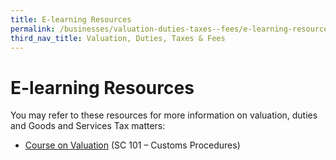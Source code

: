 ```yaml
---
title: E-learning Resources
permalink: /businesses/valuation-duties-taxes--fees/e-learning-resources
third_nav_title: Valuation, Duties, Taxes & Fees
---
```


# E-learning Resources

You may refer to these resources for more information on valuation, duties and Goods and Services Tax matters:

-   [Course on Valuation](/businesses/business-resources/courses-and-events) (SC 101 – Customs Procedures)
